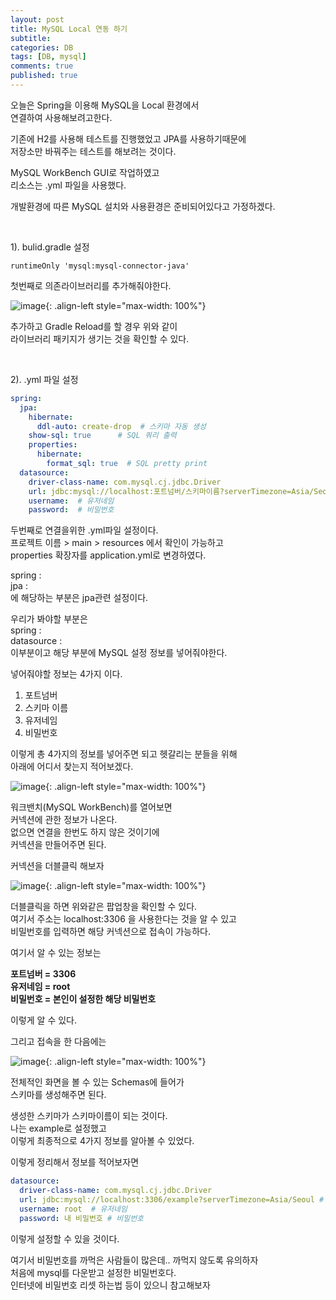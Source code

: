 ```yaml
---
layout: post
title: MySQL Local 연동 하기
subtitle: 
categories: DB
tags: [DB, mysql]
comments: true
published: true
---
```


오늘은 Spring을 이용해 MySQL을 Local 환경에서  
연결하여 사용해보려고한다.

기존에 H2를 사용해 테스트를 진행했었고 JPA를 사용하기때문에    
저장소만 바꿔주는 테스트를 해보려는 것이다.  

MySQL WorkBench GUI로 작업하였고  
리소스는 .yml 파일을 사용했다.  

개발환경에 따른 MySQL 설치와 사용환경은 준비되어있다고 가정하겠다.

<br/>

1). bulid.gradle 설정


```
runtimeOnly 'mysql:mysql-connector-java'
```

첫번째로 의존라이브러리를 추가해줘야한다.


![image](https://user-images.githubusercontent.com/95069395/217407254-743f8dc4-8ada-4fc2-8e87-4337cdb71c4c.png){: .align-left style="max-width: 100%"}

추가하고 Gradle Reload를 할 경우 위와 같이  
라이브러리 패키지가 생기는 것을 확인할 수 있다.  

<br/>

2). .yml 파일 설정

```yaml
spring:
  jpa:
    hibernate:
      ddl-auto: create-drop  # 스키마 자동 생성
    show-sql: true      # SQL 쿼리 출력
    properties:
      hibernate:
        format_sql: true  # SQL pretty print
  datasource:
    driver-class-name: com.mysql.cj.jdbc.Driver
    url: jdbc:mysql://localhost:포트넘버/스키마이름?serverTimezone=Asia/Seoul # 포트넘버, 스키마이름
    username:  # 유저네임
    password:  # 비밀번호
```

두번째로 연결을위한 .yml파일 설정이다.  
프로젝트 이름 > main > resources 에서 확인이 가능하고  
properties 확장자를 application.yml로 변경하였다.  

spring :   
jpa :   
에 해당하는 부분은 jpa관련 설정이다.  

우리가 봐야할 부분은  
spring :  
datasource :  
이부분이고 해당 부분에 MySQL 설정 정보를 넣어줘야한다.  

넣어줘야할 정보는 4가지 이다.  
1. 포트넘버
2. 스키마 이름
3. 유저네임
4. 비밀번호

이렇게 총 4가지의 정보를 넣어주면 되고 헷갈리는 분들을 위해  
아래에 어디서 찾는지 적어보겠다.

![image](https://user-images.githubusercontent.com/95069395/217407255-341d0b7a-2d43-4eb5-9905-fb276c09008b.png){: .align-left style="max-width: 100%"}

워크밴치(MySQL WorkBench)를 열어보면  
커넥션에 관한 정보가 나온다.  
없으면 연결을 한번도 하지 않은 것이기에  
커넥션을 만들어주면 된다.  

커넥션을 더블클릭 해보자

![image](https://user-images.githubusercontent.com/95069395/217407262-b7d9a96c-d3e7-46b8-ab1b-a9321f4c43ba.png){: .align-left style="max-width: 100%"}

더블클릭을 하면 위와같은 팝업창을 확인할 수 있다.  
여기서 주소는 localhost:3306 을 사용한다는 것을 알 수 있고  
비밀번호를 입력하면 해당 커넥션으로 접속이 가능하다.  

여기서 알 수 있는 정보는 

**포트넘버 = 3306  
유저네임 = root  
비밀번호 = 본인이 설정한 해당 비밀번호**

이렇게 알 수 있다.  

그리고 접속을 한 다음에는

![image](https://user-images.githubusercontent.com/95069395/217407264-79258041-6bdd-40c2-84af-b506da5d7eb6.png){: .align-left style="max-width: 100%"}

전체적인 화면을 볼 수 있는 Schemas에 들어가  
스키마를 생성해주면 된다.  

생성한 스키마가 스키마이름이 되는 것이다.  
나는 example로 설정했고  
이렇게 최종적으로 4가지 정보를 알아볼 수 있었다.  

이렇게 정리해서 정보를 적어보자면  
```yaml
datasource:
  driver-class-name: com.mysql.cj.jdbc.Driver
  url: jdbc:mysql://localhost:3306/example?serverTimezone=Asia/Seoul # 포트:3306 , 스키마:example
  username: root  # 유저네임
  password: 내 비밀번호 # 비밀번호
```

이렇게 설정할 수 있을 것이다.  

여기서 비밀번호를 까먹은 사람들이 많은데.. 까먹지 않도록 유의하자  
처음에 mysql를 다운받고 설정한 비밀번호다.  
인터넷에 비밀번호 리셋 하는법 등이 있으니 참고해보자